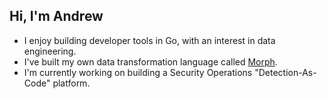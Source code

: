 ## Hi, I'm Andrew

- I enjoy building developer tools in Go, with an interest in data engineering.
- I've built my own data transformation language called [Morph](https://github.com/hudsn/morph).
- I'm currently working on building a Security Operations "Detection-As-Code" platform.
